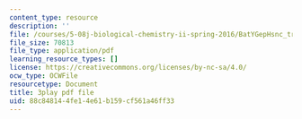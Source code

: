 ```yaml
---
content_type: resource
description: ''
file: /courses/5-08j-biological-chemistry-ii-spring-2016/BatYGepHsnc_transcript.pdf
file_size: 70813
file_type: application/pdf
learning_resource_types: []
license: https://creativecommons.org/licenses/by-nc-sa/4.0/
ocw_type: OCWFile
resourcetype: Document
title: 3play pdf file
uid: 88c84814-4fe1-4e61-b159-cf561a46ff33
---
```

